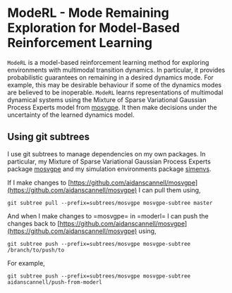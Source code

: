 # ModeRL - Mode Remaining Exploration for Model-Based Reinforcement Learning

`ModeRL` is a model-based reinforcement learning method for exploring environments with multimodal transition dynamics.
In particular, it provides probabilistic guarantees on remaining in a desired dynamics mode. 
For example, this may be desirable behaviour if some of the dynamics modes are believed to be inoperable.
`ModeRL` learns representations of multimodal dynamical systems using the Mixture of Sparse Variational Gaussian Process Experts model from [mosvgpe](https://github.com/aidanscannell/mosvgpe).
It then make decisions under the uncertainty of the learned dynamics model.

## Using git subtrees
I use git subtrees to manage dependencies on my own packages. In particular, my Mixture of Sparse Variational Gaussian 
Process Experts package [mosvgpe](https://github.com/aidanscannell/mosvgpe) and my simulation environments 
package [simenvs](https://github.com/aidanscannell/simenvs).

If I make changes to [https://github.com/aidanscannell/mosvgpe](https://github.com/aidanscannell/mosvgpe) I can pull them using,
```
git subtree pull --prefix=subtrees/mosvgpe mosvgpe-subtree master
```
And when I make changes to =mosvgpe= in =moderl= I can push the changes back
to [https://github.com/aidanscannell/mosvgpe](https://github.com/aidanscannell/mosvgpe) using,
```
git subtree push --prefix=subtrees/mosvgpe mosvgpe-subtree /branch/to/push/to
```
For example,
```
git subtree push --prefix=subtrees/mosvgpe mosvgpe-subtree aidanscannell/push-from-moderl
```
